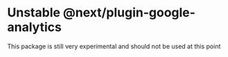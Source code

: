 # Unstable @next/plugin-google-analytics

This package is still very experimental and should not be used at this point
